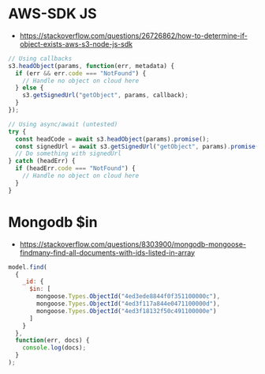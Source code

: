 ---
---

# AWS-SDK JS

- https://stackoverflow.com/questions/26726862/how-to-determine-if-object-exists-aws-s3-node-js-sdk

```js
// Using callbacks
s3.headObject(params, function(err, metadata) {
  if (err && err.code === "NotFound") {
    // Handle no object on cloud here
  } else {
    s3.getSignedUrl("getObject", params, callback);
  }
});

// Using async/await (untested)
try {
  const headCode = await s3.headObject(params).promise();
  const signedUrl = await s3.getSignedUrl("getObject", params).promise();
  // Do something with signedUrl
} catch (headErr) {
  if (headErr.code === "NotFound") {
    // Handle no object on cloud here
  }
}
```

# Mongodb \$in

- https://stackoverflow.com/questions/8303900/mongodb-mongoose-findmany-find-all-documents-with-ids-listed-in-array

```js
model.find(
  {
    _id: {
      $in: [
        mongoose.Types.ObjectId("4ed3ede8844f0f351100000c"),
        mongoose.Types.ObjectId("4ed3f117a844e0471100000d"),
        mongoose.Types.ObjectId("4ed3f18132f50c491100000e")
      ]
    }
  },
  function(err, docs) {
    console.log(docs);
  }
);
```
